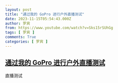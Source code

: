```yaml
---
layout: post
title: "通过我的 GoPro 进行户外直播测试"
date: 2023-11-15T05:54:43.000Z
author: 罗宾
from: https://www.youtube.com/watch?v=Sks15rSUhGg
tags: [ 罗宾 ]
comments: True
categories: [ 罗宾 ]
---
```

<!--1700027683000-->
[通过我的 GoPro 进行户外直播测试](https://www.youtube.com/watch?v=Sks15rSUhGg)
------

<div>
直播测试
</div>
